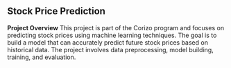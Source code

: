 ## Stock Price Prediction
**Project Overview**
This project is part of the Corizo program and focuses on predicting stock prices using machine learning techniques. The goal is to build a model that can accurately predict future stock prices based on historical data. The project involves data preprocessing, model building, training, and evaluation.
